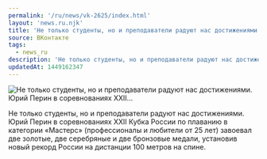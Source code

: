 ```yaml
---
permalink: '/ru/news/vk-2625/index.html'
layout: 'news.ru.njk'
title: 'Не только студенты, но и преподаватели радуют нас достижениями. Юрий Перин в соревнованиях XXII…'
source: ВКонтакте
tags:
  - news_ru
description: 'Не только студенты, но и преподаватели радуют нас достижениями. Юрий Перин в соревнованиях XXII…'
updatedAt: 1449162347
---
```

![Не только студенты, но и преподаватели радуют нас достижениями. Юрий Перин в соревнованиях XXII…](https://sun9-2.userapi.com/impf/c633523/v633523484/20d4/eery1bpOeiE.jpg?size=960x639&quality=96&proxy=1&sign=1df8c2191f31232824427e1e1bc486cf&c_uniq_tag=LHRiar0ZeCnaR_4CAhPauNa1WWSYioqbEDP3IEL5VKE&type=album)

Не только студенты, но и преподаватели радуют нас достижениями. Юрий Перин в соревнованиях XXII Кубка России по плаванию в категории «Мастерс» (профессионалы и любители от 25 лет) завоевал две золотые, две серебряные и две бронзовые медали, установив новый рекорд России на дистанции 100 метров на спине.
